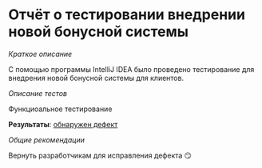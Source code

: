 # **Отчёт о тестировании внедрении новой бонусной системы**

_Краткое описание_

С помощью программы IntelliJ IDEA было проведено тестирование для внедрения новой бонусной системы для клиентов.

*Описание тестов*

Функциоальное тестирование  

**Результаты**: [обнаружен дефект](https://github.com/Antonina77/Precision/issues/1)

*Общие рекомендации*

Вернуть разработчикам для исправления дефекта :smirk: